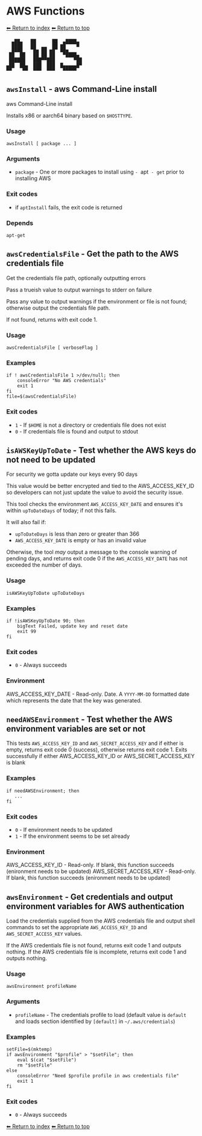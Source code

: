 # AWS Functions

[⬅ Return to index](index.md)
[⬅ Return to top](../index.md)

       ▄▄    ▄▄      ▄▄   ▄▄▄▄
      ████   ██      ██ ▄█▀▀▀▀█
      ████   ▀█▄ ██ ▄█▀ ██▄
     ██  ██   ██ ██ ██   ▀████▄
     ██████   ███▀▀███       ▀██
    ▄██  ██▄  ███  ███  █▄▄▄▄▄█▀
    ▀▀    ▀▀  ▀▀▀  ▀▀▀   ▀▀▀▀▀


## `awsInstall` - aws Command-Line install

aws Command-Line install

Installs x86 or aarch64 binary based on `$HOSTTYPE`.

### Usage

    awsInstall [ package ... ]

### Arguments

- `package` - One or more packages to install using `- `apt` - get` prior to installing AWS

### Exit codes

- if `aptInstall` fails, the exit code is returned

### Depends

    apt-get

## `awsCredentialsFile` - Get the path to the AWS credentials file

Get the credentials file path, optionally outputting errors

Pass a trueish value to output warnings to stderr on failure

Pass any value to output warnings if the environment or file is not found; otherwise
output the credentials file path.

If not found, returns with exit code 1.

### Usage

    awsCredentialsFile [ verboseFlag ]

### Examples

    if ! awsCredentialsFile 1 >/dev/null; then
        consoleError "No AWS credentials"
        exit 1
    fi
    file=$(awsCredentialsFile)

### Exit codes

- `1` - If `$HOME` is not a directory or credentials file does not exist
- `0` - If credentials file is found and output to stdout

## `isAWSKeyUpToDate` - Test whether the AWS keys do not need to be updated

For security we gotta update our keys every 90 days

This value would be better encrypted and tied to the AWS_ACCESS_KEY_ID so developers
can not just update the value to avoid the security issue.

This tool checks the environment `AWS_ACCESS_KEY_DATE` and ensures it's within `upToDateDays` of today; if not this fails.

It will also fail if:

- `upToDateDays` is less than zero or greater than 366
- `AWS_ACCESS_KEY_DATE` is empty or has an invalid value

Otherwise, the tool *may* output a message to the console warning of pending days, and returns exit code 0 if the `AWS_ACCESS_KEY_DATE` has not exceeded the number of days.

### Usage

    isAWSKeyUpToDate upToDateDays

### Examples

    if !isAWSKeyUpToDate 90; then
        bigText Failed, update key and reset date
        exit 99
    fi

### Exit codes

- `0` - Always succeeds

### Environment

AWS_ACCESS_KEY_DATE - Read-only. Date. A `YYYY-MM-DD` formatted date which represents the date that the key was generated.

## `needAWSEnvironment` - Test whether the AWS environment variables are set or not

This tests `AWS_ACCESS_KEY_ID` and `AWS_SECRET_ACCESS_KEY` and if either is empty, returns exit code 0 (success), otherwise returns exit code 1.
Exits successfully if either AWS_ACCESS_KEY_ID or AWS_SECRET_ACCESS_KEY is blank

### Examples

    if needAWSEnvironment; then
       ...
    fi

### Exit codes

- `0` - If environment needs to be updated
- `1` - If the environment seems to be set already

### Environment

AWS_ACCESS_KEY_ID - Read-only. If blank, this function succeeds (enironment needs to be updated)
AWS_SECRET_ACCESS_KEY - Read-only. If blank, this function succeeds (enironment needs to be updated)

## `awsEnvironment` - Get credentials and output environment variables for AWS authentication

Load the credentials supplied from the AWS credentials file and output shell commands to set the appropriate `AWS_ACCESS_KEY_ID` and `AWS_SECRET_ACCESS_KEY` values.

If the AWS credentials file is not found, returns exit code 1 and outputs nothing.
If the AWS credentials file is incomplete, returns exit code 1 and outputs nothing.

### Usage

    awsEnvironment profileName

### Arguments

- `profileName` - The credentials profile to load (default value is `default` and loads section identified by `[default]` in `~/.aws/credentials`)

### Examples

    setFile=$(mktemp)
    if awsEnvironment "$profile" > "$setFile"; then
        eval $(cat "$setFile")
        rm "$setFile"
    else
        consoleError "Need $profile profile in aws credentials file"
        exit 1
    fi

### Exit codes

- `0` - Always succeeds

[⬅ Return to index](index.md)
[⬅ Return to top](../index.md)